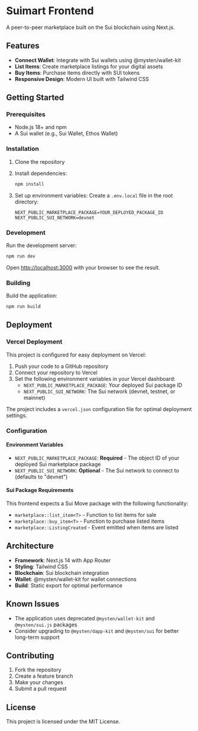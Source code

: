 # Suimart Frontend

A peer-to-peer marketplace built on the Sui blockchain using Next.js.

## Features

- **Connect Wallet**: Integrate with Sui wallets using @mysten/wallet-kit
- **List Items**: Create marketplace listings for your digital assets
- **Buy Items**: Purchase items directly with SUI tokens
- **Responsive Design**: Modern UI built with Tailwind CSS

## Getting Started

### Prerequisites

- Node.js 18+ and npm
- A Sui wallet (e.g., Sui Wallet, Ethos Wallet)

### Installation

1. Clone the repository
2. Install dependencies:
   ```bash
   npm install
   ```

3. Set up environment variables:
   Create a `.env.local` file in the root directory:
   ```
   NEXT_PUBLIC_MARKETPLACE_PACKAGE=YOUR_DEPLOYED_PACKAGE_ID
   NEXT_PUBLIC_SUI_NETWORK=devnet
   ```

### Development

Run the development server:
```bash
npm run dev
```

Open [http://localhost:3000](http://localhost:3000) with your browser to see the result.

### Building

Build the application:
```bash
npm run build
```

## Deployment

### Vercel Deployment

This project is configured for easy deployment on Vercel:

1. Push your code to a GitHub repository
2. Connect your repository to Vercel
3. Set the following environment variables in your Vercel dashboard:
   - `NEXT_PUBLIC_MARKETPLACE_PACKAGE`: Your deployed Sui package ID
   - `NEXT_PUBLIC_SUI_NETWORK`: The Sui network (devnet, testnet, or mainnet)

The project includes a `vercel.json` configuration file for optimal deployment settings.

### Configuration

#### Environment Variables

- `NEXT_PUBLIC_MARKETPLACE_PACKAGE`: **Required** - The object ID of your deployed Sui marketplace package
- `NEXT_PUBLIC_SUI_NETWORK`: **Optional** - The Sui network to connect to (defaults to "devnet")

#### Sui Package Requirements

This frontend expects a Sui Move package with the following functionality:
- `marketplace::list_item<T>` - Function to list items for sale
- `marketplace::buy_item<T>` - Function to purchase listed items
- `marketplace::ListingCreated` - Event emitted when items are listed

## Architecture

- **Framework**: Next.js 14 with App Router
- **Styling**: Tailwind CSS
- **Blockchain**: Sui blockchain integration
- **Wallet**: @mysten/wallet-kit for wallet connections
- **Build**: Static export for optimal performance

## Known Issues

- The application uses deprecated `@mysten/wallet-kit` and `@mysten/sui.js` packages
- Consider upgrading to `@mysten/dapp-kit` and `@mysten/sui` for better long-term support

## Contributing

1. Fork the repository
2. Create a feature branch
3. Make your changes
4. Submit a pull request

## License

This project is licensed under the MIT License.